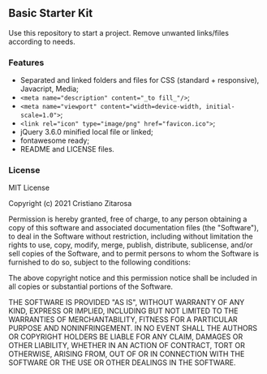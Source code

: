 ## Basic Starter Kit

Use this repository to start a project.
Remove unwanted links/files according to needs.

### Features

* Separated and linked folders and files for CSS (standard + responsive), Javacript, Media;
* `<meta name="description" content="_to fill_"/>`;
* `<meta name="viewport" content="width=device-width, initial-scale=1.0">`;
* `<link rel="icon" type="image/png" href="favicon.ico">`;
* jQuery 3.6.0 minified local file or linked;
* fontawesome ready;
* README and LICENSE files.

### License

MIT License

Copyright (c) 2021 Cristiano Zitarosa

Permission is hereby granted, free of charge, to any person obtaining a copy
of this software and associated documentation files (the "Software"), to deal
in the Software without restriction, including without limitation the rights
to use, copy, modify, merge, publish, distribute, sublicense, and/or sell
copies of the Software, and to permit persons to whom the Software is
furnished to do so, subject to the following conditions:

The above copyright notice and this permission notice shall be included in all
copies or substantial portions of the Software.

THE SOFTWARE IS PROVIDED "AS IS", WITHOUT WARRANTY OF ANY KIND, EXPRESS OR
IMPLIED, INCLUDING BUT NOT LIMITED TO THE WARRANTIES OF MERCHANTABILITY,
FITNESS FOR A PARTICULAR PURPOSE AND NONINFRINGEMENT. IN NO EVENT SHALL THE
AUTHORS OR COPYRIGHT HOLDERS BE LIABLE FOR ANY CLAIM, DAMAGES OR OTHER
LIABILITY, WHETHER IN AN ACTION OF CONTRACT, TORT OR OTHERWISE, ARISING FROM,
OUT OF OR IN CONNECTION WITH THE SOFTWARE OR THE USE OR OTHER DEALINGS IN THE
SOFTWARE.
